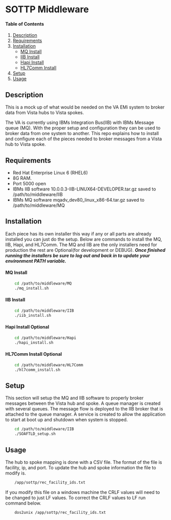 # SOTTP Middleware

#### Table of Contents

1. [Description](#description)
1. [Requirements](#requirements)
1. [Installation](#install)
    * [MQ Install](#mq-install)
    * [IIB Install](#iib-install)
    * [Hapi Install](#hapi-install)
    * [HL7Comm Install](#hl7comm-install)
1. [Setup](#setup)
1. [Usage](#usage)


## Description

This is a mock up of what would be needed on the VA EMi system to broker data from
Vista hubs to Vista spokes. 

The VA is currently using IBMs Integration Bus(IIB) with IBMs Message queue (MQ).
With the proper setup and configuration they can be used to broker data from 
one system to another.  This repo explains how to install and configure each of 
the pieces needed to broker messages from a Vista hub to Vista spoke.

## Requirements

* Red Hat Enterprise Linux 6 (RHEL6)
* 8G RAM.
* Port 5000 open
* IBMs IIB software 10.0.0.3-IIB-LINUX64-DEVELOPER.tar.gz saved to /path/to/middleware/IIB
* IBMs MQ software mqadv_dev80_linux_x86-64.tar.gz saved to /path/to/middleware/MQ

## Installation

Each piece has its own installer this way if any or all parts are already 
installed you can just do the setup. Below are commands to install the MQ,
IIB, Hapi, and HL7Comm.  The MQ and IIB are the only installers need for 
production the rest are Optional(for development or DEBUG). **_Once finished 
running the installers be sure to log out and back in to update your 
environment PATH variable._**

#### MQ Install

```bash
    cd /path/to/middleware/MQ
    ./mq_install.sh
```

#### IIB Install

```bash
    cd /path/to/middleware/IIB
    ./iib_install.sh
```

#### Hapi Install **Optional**

```bash
    cd /path/to/middleware/Hapi
    ./hapi_install.sh
```

#### HL7Comm Install **Optional**

```bash
    cd /path/to/middleware/HL7Comm
    ./hl7comm_install.sh
```

## Setup

This section will setup the MQ and IIB software to properly broker messages between
the Vista hub and spoke.  A queue manager is created with several queues. The 
message flow is deployed to the IIB broker that is attached to the queue manager. 
A service is created to allow the application to start at boot up and shutdown
when system is stopped.

```bash
    cd /path/to/middleware/IIB
    ./SOAFTLD_setup.sh
```

## Usage

The hub to spoke mapping is done with a CSV file.  The format of the 
file is facility, ip, and port. To update the hub and spoke information
the file to modify is.

```bash
    /app/sottp/rec_facility_ids.txt
```

If you modify this file on a windows machine the CRLF values will need to be changed
to just LF values. To correct the CRLF values to LF run command below.

```bash
    dos2unix /app/sottp/rec_facility_ids.txt
```


